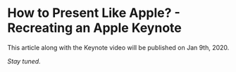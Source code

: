 # How to Present Like Apple? - Recreating an Apple Keynote
This article along with the Keynote video will be published on Jan 9th, 2020.

_Stay tuned._
